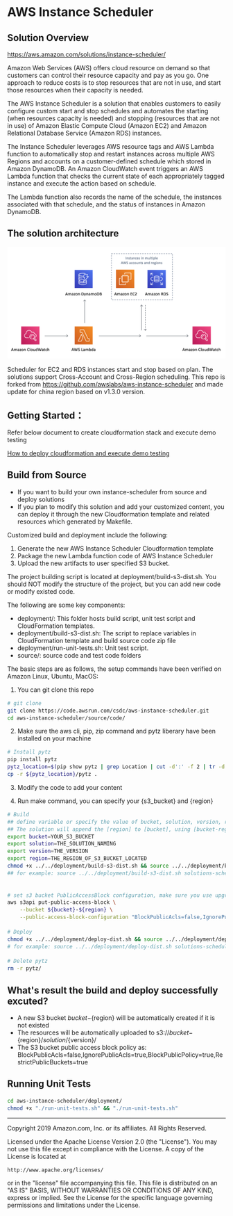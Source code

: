 # AWS Instance Scheduler

## Solution Overview
https://aws.amazon.com/solutions/instance-scheduler/

Amazon Web Services (AWS) offers cloud resource on demand so that customers can control their resource capacity and pay as you go. One approach to reduce costs is to stop resources that are not in use, and start those resources when their capacity is needed.

The AWS Instance Scheduler is a solution that enables customers to easily configure custom start and stop schedules and automates the starting (when resources capacity is needed) and stopping
(resources that are not in use) of Amazon Elastic Compute Cloud (Amazon EC2) and Amazon Relational Database Service (Amazon RDS) instances.

The Instance Scheduler leverages AWS resource tags and AWS Lambda function to automatically stop and restart instances across multiple AWS Regions and accounts on a customer-defined schedule which stored in Amazon DynamoDB. An Amazon CloudWatch event triggers an AWS Lambda function that checks the current state of each appropriately tagged instance and execute the action based on schedule.

The Lambda function also records the name of the schedule, the instances associated with that schedule, and the status of instances in Amazon DynamoDB.

## The solution architecture
![](resource/images/instance-scheduler-architecture.png)

Scheduler for EC2 and RDS instances start and stop based on plan. The solutions support Cross-Account and Cross-Region scheduling.
This repo is forked from https://github.com/awslabs/aws-instance-scheduler and made update for china region based on v1.3.0 version. 

## Getting Started：

Refer below document to create cloudformation stack and execute demo testing 

[How to deploy cloudformation and execute demo testing](Testing.md)


## Build from Source
- If you want to build your own instance-scheduler from source and deploy solutions
- If you plan to modify this solution and add your customized content, you can deploy it through the new Cloudformation template and related resources which generated by Makefile.

Customized build and deployment include the following:
1. Generate the new AWS Instance Scheduler Cloudformation template
2. Package the new Lambda function code of AWS Instance Scheduler
3. Upload the new artifacts to user specified S3 bucket.

The project building script is located at deployment/build-s3-dist.sh. You should NOT modify the structure of the project, but you can add new code or modify existed code.

The following are some key components:
- deployment/: This folder hosts build script, unit test script and CloudFormation templates.
- deployment/build-s3-dist.sh: The script to replace variables in CloudFormation template and build source code zip file
- deployment/run-unit-tests.sh: Unit test script.
- source/: source code and test code folders


The basic steps are as follows, the setup commands have been verified on Amazon Linux, Ubuntu, MacOS:

1. You can git clone this repo
```bash
# git clone
git clone https://code.awsrun.com/csdc/aws-instance-scheduler.git
cd aws-instance-scheduler/source/code/
```

2. Make sure the aws cli, pip, zip command and pytz liberary have been installed on your machine
```bash
# Install pytz
pip install pytz
pytz_location=$(pip show pytz | grep Location | cut -d':' -f 2 | tr -d " ")
cp -r ${pytz_location}/pytz .
```

3. Modify the code to add your content

4. Run make command, you can specify your {s3_bucket} and {region}
```bash
# Build
## define variable or specify the value of bucket, solution, version, region
## The solution will append the [region] to [bucket], using [bucket-region] as the final S3 bucket name
export bucket=YOUR_S3_BUCKET 
export solution=THE_SOLUTION_NAMING
export version=THE_VERSION
export region=THE_REGION_OF_S3_BUCKET_LOCATED
chmod +x ../../deployment/build-s3-dist.sh && source ../../deployment/build-s3-dist.sh ${bucket} ${solution} ${version} ${region}
## for example: source ../../deployment/build-s3-dist.sh solutions-scheduler aws-instance-scheduler v1.3.0 cn-northwest-1


# set s3 bucket PublicAccessBlock configuration, make sure you use upgrade your aws cli > 1.18
aws s3api put-public-access-block \
    --bucket ${bucket}-${region} \
    --public-access-block-configuration "BlockPublicAcls=false,IgnorePublicAcls=true,BlockPublicPolicy=true,RestrictPublicBuckets=true" --region ${region}

# Deploy
chmod +x ../../deployment/deploy-dist.sh && source ../../deployment/deploy-dist.sh ${bucket} ${solution} ${version} ${region}
# for example: source ../../deployment/deploy-dist.sh solutions-scheduler aws-instance-scheduler v1.3.0 cn-northwest-1

# Delete pytz
rm -r pytz/
```

## What's result the build and deploy successfully excuted? 
- A new S3 bucket ${bucket}-${region} will be automatically created if it is not existed
- The resources will be automatically uploaded to s3://${bucket}-${region}/${solution}/${version}/
- The S3 bucket public access block policy as: BlockPublicAcls=false,IgnorePublicAcls=true,BlockPublicPolicy=true,RestrictPublicBuckets=true


## Running Unit Tests
```bash
cd aws-instance-scheduler/deployment/
chmod +x "./run-unit-tests.sh" && "./run-unit-tests.sh"
```

***

Copyright 2019 Amazon.com, Inc. or its affiliates. All Rights Reserved.

Licensed under the Apache License Version 2.0 (the "License"). You may not use this file except in compliance with the License. A copy of the License is located at

    http://www.apache.org/licenses/

or in the "license" file accompanying this file. This file is distributed on an "AS IS" BASIS, WITHOUT WARRANTIES OR CONDITIONS OF ANY KIND, express or implied. See the License for the specific language governing permissions and limitations under the License.
